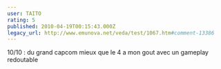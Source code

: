```yaml
---
user: TAITO
rating: 5
published: 2010-04-19T00:15:43.000Z
legacy_url: http://www.emunova.net/veda/test/1067.htm#comment-13386
---
```

10/10 : du grand capcom mieux que le 4 a mon gout avec un gameplay redoutable